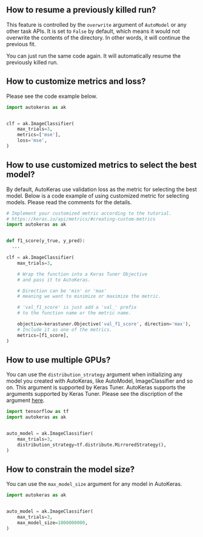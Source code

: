 ## How to resume a previously killed run?
This feature is controlled by the `overwrite` argument of `AutoModel` or any other task APIs.
It is set to `False` by default,
which means it would not overwrite the contents of the directory.
In other words, it will continue the previous fit.

You can just run the same code again.
It will automatically resume the previously killed run.

## How to customize metrics and loss?
Please see the code example below.

```python
import autokeras as ak


clf = ak.ImageClassifier(
    max_trials=3,
    metrics=['mse'],
    loss='mse',
)
```

## How to use customized metrics to select the best model?
By default, AutoKeras use validation loss as the metric for selecting the best model.
Below is a code example of using customized metric for selecting models.
Please read the comments for the details.

```python
# Implement your customized metric according to the tutorial.
# https://keras.io/api/metrics/#creating-custom-metrics
import autokeras as ak


def f1_score(y_true, y_pred):
  ...

clf = ak.ImageClassifier(
    max_trials=3,

    # Wrap the function into a Keras Tuner Objective 
    # and pass it to AutoKeras.

    # Direction can be 'min' or 'max'
    # meaning we want to minimize or maximize the metric.

    # 'val_f1_score' is just add a 'val_' prefix
    # to the function name or the metric name.

    objective=kerastuner.Objective('val_f1_score', direction='max'),
    # Include it as one of the metrics.
    metrics=[f1_score],
)
```

## How to use multiple GPUs?
You can use the `distribution_strategy` argument when initializing any model you created with AutoKeras,
like AutoModel, ImageClassifier and so on. This argument is supported by Keras Tuner.
AutoKeras supports the arguments supported by Keras Tuner.
Please see the discription of the argument [here](https://keras-team.github.io/keras-tuner/documentation/tuners/#tuner-class).

```python
import tensorflow as tf
import autokeras as ak


auto_model = ak.ImageClassifier(
    max_trials=3,
    distribution_strategy=tf.distribute.MirroredStrategy(),
)
```

## How to constrain the model size?
You can use the `max_model_size` argument for any model in AutoKeras.

```python
import autokeras as ak


auto_model = ak.ImageClassifier(
    max_trials=3,
    max_model_size=1000000000,
)
```
